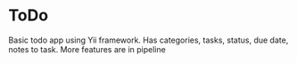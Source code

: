 ToDo
====

Basic todo app using Yii framework. Has categories, tasks, status, due date, notes to task. More features are in pipeline
